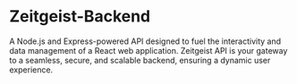 # Zeitgeist-Backend
A Node.js and Express-powered API designed to fuel the interactivity and data management of a React web application. Zeitgeist API is your gateway to a seamless, secure, and scalable backend, ensuring a dynamic user experience.
